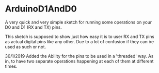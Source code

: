 # ArduinoD1AndD0
A very quick and very simple sketch for running some operations on your D0 and D1 (RX and TX) pins.

This sketch is supposed to show just how easy it is to user RX and TX pins as actual digital pins like any other.
Due to a lot of confusion if they can be used as such or not. 

30/1/2019
Added the Ability for the pins to be used in a 'threaded' way. As in, to have two separate operations happening at each of them at different times.
